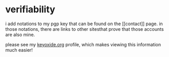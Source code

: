 # verifiability

i add notations to my pgp key that can be found on the [[contact]] page. in those notations, there are links to other sitesthat prove that those accounts are also mine.

please see my [keyoxide.org](https://keyoxide.org/hkp/7DA9E9A072C26132AA390C493320A1A6D033A8CB) profile, which makes viewing this information much easier!
